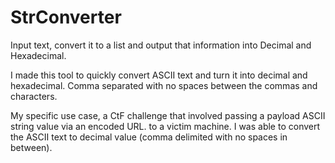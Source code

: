 # StrConverter
Input text, convert it to a list and output that information into Decimal and Hexadecimal.

I made this tool to quickly convert ASCII text and turn it into decimal and hexadecimal. Comma separated with no spaces between the commas and characters.

My specific use case, a CtF challenge that involved passing a payload ASCII string value via an encoded URL. to a victim machine. I was able to convert the ASCII text to decimal value (comma delimited with no spaces in between).

